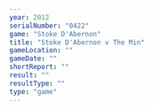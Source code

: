 ```yaml
---
year: 2012
serialNumber: "0422" 
game: "Stoke D'Abernon"
title: "Stoke D'Abernon v The Min"
gameLocation: ""
gameDate: ""
shortReport: ""
result: ""
resultType: ""
type: "game"
---
```


